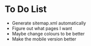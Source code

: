 # To Do List

- Generate sitemap.xml automatically
- Figure out what pages I want
- Maybe change colours to be better
- Make the mobile version better
